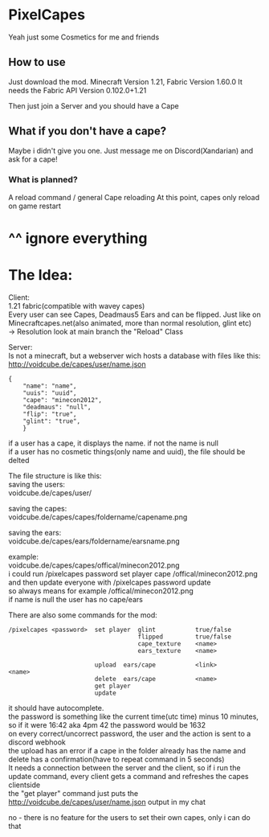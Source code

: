 # PixelCapes
Yeah just some Cosmetics for me and friends

## How to use
Just download the mod. Minecraft Version 1.21, Fabric Version 1.60.0
It needs the Fabric API Version 0.102.0+1.21

Then just join a Server and you should have a Cape

## What if you don't have a cape?
Maybe i didn't give you one. Just message me on Discord(Xandarian) and ask for a cape!

### What is planned?
A reload command / general Cape reloading
At this point, capes only reload on game restart



# ^^ ignore everything
# The Idea:
Client:<br>
1.21 fabric(compatible with wavey capes)<br>
Every user can see Capes, Deadmaus5 Ears and can be flipped. Just like on Minecraftcapes.net(also animated, more than normal resolution, glint etc) <br>
-> Resolution look at main branch the "Reload" Class <br>

Server:<br>
Is not a minecraft, but a webserver wich hosts a database with files like this: <br>
http://voidcube.de/capes/user/name.json
````
{
    "name": "name",
    "uuis": "uuid",
    "cape": "minecon2012",
    "deadmaus": "null",
    "flip": "true",
    "glint": "true",
    }
````

if a user has a cape, it displays the name. if not the name is null<br>
if a user has no cosmetic things(only name and uuid), the file should be delted

The file structure is like this:<br>
saving the users:<br>
voidcube.de/capes/user/

saving the capes:<br>
voidcube.de/capes/capes/foldername/capename.png

saving the ears:<br>
voidcube.de/capes/ears/foldername/earsname.png

example:<br>
voidcube.de/capes/capes/offical/minecon2012.png<br>
i could run /pixelcapes password set player cape /offical/minecon2012.png<br>
and then update everyone with /pixelcapes password update<br>
so <name> always means for example /offical/minecon2012.png<br>
if name is null the user has no cape/ears


There are also some commands for the mod:
````
/pixelcapes <password>  set player  glint           true/false
                                    flipped         true/false
                                    cape_texture    <name>
                                    ears_texture    <name>
                                    
                        upload  ears/cape           <link>          <name>
                        delete  ears/cape           <name>
                        get player
                        update
````

it should have autocomplete.<br>
the password is something like the current time(utc time) minus 10 minutes, so if it were 16:42 aka 4pm 42 the password would be 1632<br>
on every correct/uncorrect password, the user and the action is sent to a discord webhook<br>
the upload has an error if a cape in the folder already has the name and delete has a confirmation(have to repeat command in 5 seconds)<br>
It needs a connection between the server and the client, so if i run the update command, every client gets a command and refreshes the capes clientside<br>
the "get player" command just puts the http://voidcube.de/capes/user/name.json output in my chat<br>


no - there is no feature for the users to set their own capes, only i can do that